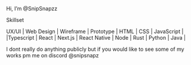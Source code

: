 Hi, I’m @SnipSnapzz

Skillset

UX/UI | Web Design | Wireframe | Prototype | HTML | CSS | JavaScript |
|Typescript | React | Next.js | React Native | Node | Rust | Python | Java | 


I dont really do anything publicly but if you would like to see some of my works pm me on discord @snipsnapz
<!---
SnipSnapzz/SnipSnapzz is a ✨ special ✨ repository because its `README.md` (this file) appears on your GitHub profile.
You can click the Preview link to take a look at your changes.
--->
